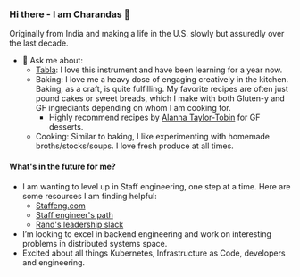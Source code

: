 ### Hi there - I am Charandas 👋

Originally from India and making a life in the U.S. slowly but assuredly over the last decade.
- 💬 Ask me about:
  - [Tabla](https://en.wikipedia.org/wiki/Tabla): I love this instrument and have been learning for a year now.
  - Baking: I love me a heavy dose of engaging creatively in the kitchen. Baking, as a craft, is quite fulfilling. My favorite recipes are often just pound cakes or sweet breads, which I make with both Gluten-y and GF ingrediants depending on whom I am cooking for.
    - Highly recommend recipes by [Alanna Taylor-Tobin](https://bojongourmet.com/) for GF desserts.
  - Cooking: Similar to baking, I like experimenting with homemade broths/stocks/soups. I love fresh produce at all times.

#### What's in the future for me? 

- I am wanting to level up in Staff engineering, one step at a time. Here are some resources I am finding helpful:
  - [Staffeng.com](https://staffeng.com/guides/staying-aligned-with-authority)
  - [Staff engineer's path](https://www.oreilly.com/library/view/the-staff-engineers/9781098118723/)
  - [Rand's leadership slack](https://randsinrepose.com/welcome-to-rands-leadership-slack/)
- I’m looking to excel in backend engineering and work on interesting problems in distributed systems space.
- Excited about all things Kubernetes, Infrastructure as Code, developers and engineering.
